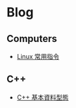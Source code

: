 # Blog

## Computers
* [Linux 常用指令](https://yilongsun.github.io/post/computers/linux_%E5%B8%B8%E7%94%A8%E6%8C%87%E4%BB%A4/)

## C++
* [C++ 基本資料型態](https://yilongsun.github.io/post/computers/linux_%E5%B8%B8%E7%94%A8%E6%8C%87%E4%BB%A4/)